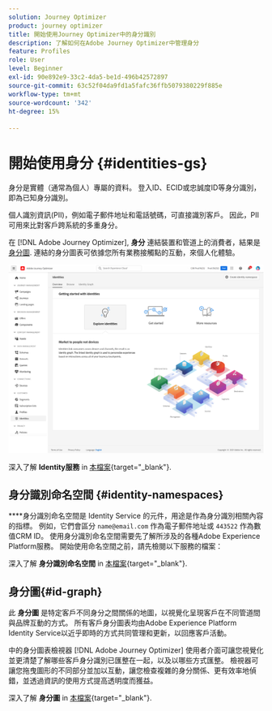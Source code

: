```yaml
---
solution: Journey Optimizer
product: journey optimizer
title: 開始使用Journey Optimizer中的身分識別
description: 了解如何在Adobe Journey Optimizer中管理身分
feature: Profiles
role: User
level: Beginner
exl-id: 90e892e9-33c2-4da5-be1d-496b42572897
source-git-commit: 63c52f04da9fd1a5fafc36ffb5079380229f885e
workflow-type: tm+mt
source-wordcount: '342'
ht-degree: 15%

---
```


# 開始使用身分 {#identities-gs}

身分是實體（通常為個人）專屬的資料。 登入ID、ECID或忠誠度ID等身分識別，即為已知身分識別。

個人識別資訊(PII)，例如電子郵件地址和電話號碼，可直接識別客戶。 因此，PII可用來比對客戶跨系統的多重身分。

在 [!DNL Adobe Journey Optimizer], **身分** 連結裝置和管道上的消費者，結果是 [身分圖](#id-graph). 連結的身分圖表可依據您所有業務接觸點的互動，來個人化體驗。  

![](assets/identities-home.png)

深入了解 **Identity服務** in [本檔案](https://experienceleague.adobe.com/docs/experience-platform/identity/home.html?lang=zh-Hant){target="_blank"}.

## 身分識別命名空間 {#identity-namespaces}

****&#x200B;身分識別命名空間是 Identity Service 的元件，用途是作為身分識別相關內容的指標。 例如，它們會區分 `name@email.com` 作為電子郵件地址或 `443522` 作為數值CRM ID。 使用身分識別命名空間需要先了解所涉及的各種Adobe Experience Platform服務。 開始使用命名空間之前，請先檢閱以下服務的檔案：

深入了解 **身分識別命名空間** in [本檔案](https://experienceleague.adobe.com/docs/experience-platform/identity/namespaces.html?lang=zh-Hant){target="_blank"}.

## 身分圖{#id-graph}

此 **身分圖** 是特定客戶不同身分之間關係的地圖，以視覺化呈現客戶在不同管道間與品牌互動的方式。 所有客戶身分圖表均由Adobe Experience Platform Identity Service以近乎即時的方式共同管理和更新，以回應客戶活動。

中的身分圖表檢視器 [!DNL Adobe Journey Optimizer] 使用者介面可讓您視覺化並更清楚了解哪些客戶身分識別已匯整在一起，以及以哪些方式匯整。 檢視器可讓您拖曳圖形的不同部分並加以互動，讓您檢查複雜的身分關係、更有效率地偵錯，並透過資訊的使用方式提高透明度而獲益。

深入了解 **身分圖** in [本檔案](https://experienceleague.adobe.com/docs/experience-platform/identity/ui/identity-graph-viewer.html){target="_blank"}.
